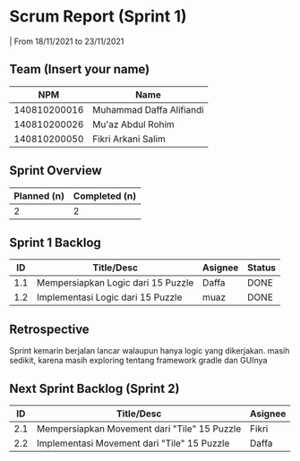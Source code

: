 # Scrum Report (Sprint 1)
| From 18/11/2021 to 23/11/2021

## Team (Insert your name)
| NPM           | Name        |
| ------------- |-------------|
| 140810200016  | Muhammad Daffa Alifiandi   |
| 140810200026  | Mu'az Abdul Rohim    |
| 140810200050  | Fikri Arkani Salim|

## Sprint Overview
| Planned (n)   | Completed (n) |
| ------------- |-------------- |
| 2             | 2             |

## Sprint 1 Backlog

| ID  | Title/Desc | Asignee | Status |
| --- | ---------- | ------- | ------ |
| 1.1 | Mempersiapkan Logic dari 15 Puzzle | Daffa |  DONE |
| 1.2 | Implementasi Logic dari 15 Puzzle |  muaz | DONE |

## Retrospective 
Sprint kemarin berjalan lancar walaupun hanya logic yang dikerjakan. masih sedikit, karena masih exploring tentang framework gradle dan GUInya

## Next Sprint Backlog (Sprint 2)
| ID  | Title/Desc | Asignee | 
| --- | ---------- | ------- | 
| 2.1 | Mempersiapkan Movement dari "Tile" 15 Puzzle | Fikri| 
| 2.2 | Implementasi Movement dari "Tile" 15 Puzzle  | Daffa | 
